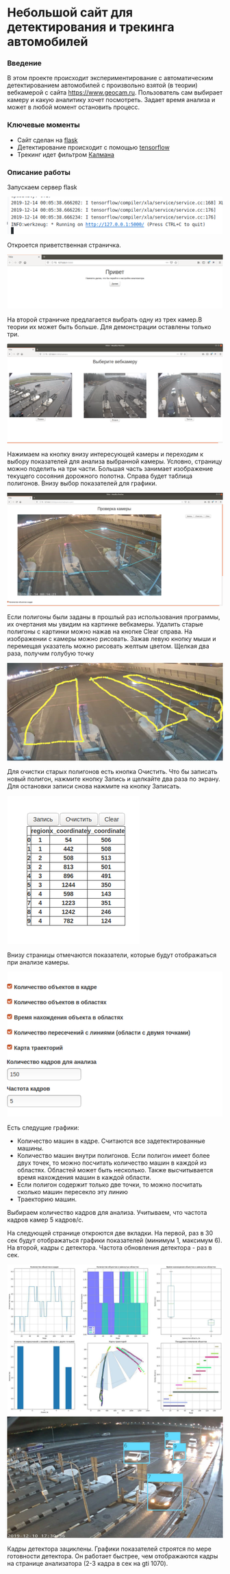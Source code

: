 # Небольшой сайт для детектирования и трекинга автомобилей

### Введение 

В этом проекте происходит экспериментирование с автоматическим детектированием автомобилей с произвольно взятой (в теории) вебкамерой с сайта https://www.geocam.ru. Пользователь сам выбирает камеру и какую аналитику хочет посмотреть. Задает время анализа и может в любой момент остановить процесс.

### Ключевые моменты

* Сайт сделан на <a href = 'https://www.palletsprojects.com/p/flask'>flask</a>
* Детектирование происходит с помощью <a href = 'https://www.tensorflow.org'>tensorflow</a>
* Трекинг идет фильтром <a href ='https://ru.wikipedia.org/wiki/%D0%A4%D0%B8%D0%BB%D1%8C%D1%82%D1%80_%D0%9A%D0%B0%D0%BB%D0%BC%D0%B0%D0%BD%D0%B0'>Калмана</a>

### Описание работы

Запускаем сервер flask

<img src="static/images/visual/рис1.png">

Откроется приветственная страничка. 

<img src="static/images/visual/рис2.png">

На второй страничке предлагается выбрать одну из трех камер.В теории их может быть больше. Для демонстрации оставлены только три.

<img src="static/images/visual/рис3.png">

Нажимаем на кнопку внизу интересующей камеры и переходим к выбору показателей для анализа выбранной камеры. Условно, страницу можно поделить на три части. Большая часть занимает изображение текущего сосояния дорожного полотна. Справа будет таблица полигонов. Внизу выбор показателей для графики.
 
<img src="static/images/visual/рис4.png">

Если полигоны были заданы в прошлый раз использования программы, их очертания мы увидим на картинке вебкамеры. Удалить старые полигоны с картинки можно нажав на кнопке Clear справа.
На изображении с камеры можно рисовать. Зажав левую кнопку мыши и перемещая указатель можно рисовать желтым цветом. Щелкая два раза, получим голубую точку

<img src="static/images/visual/рис5.png">

Для очистки старых полигонов есть кнопка Очистить. Что бы записать новый полигон, нажмите кнопку Запись и щелкайте два раза по экрану. Для остановки записи снова нажмите на кнопку Записать.

<img src="static/images/visual/рис6.png">

Внизу страницы отмечаются показатели, которые будут отображаться при анализе камеры.

<img src="static/images/visual/рис7.png">

Есть следущие графики:
* Количество машин в кадре. Считаются все задетектированные машины.
* Количество машин внутри полигонов. Если полигон имеет более двух точек, то можно посчитать количество машин в каждой из областях. Областей может быть несколько. Также высчитывается время нахождения машин в каждой области. 
* Если полигон содержит только две точки, то можно посчитать сколько машин пересекло эту линию
* Траекторию машин.

Выбираем количество кадров для анализа. Учитываем, что частота кадров камер 5 кадров/с.

На следующей странице откроются две вкладки. На первой, раз в 30 сек будут отображаться графики показателей (минимум 1, максимум 6). На второй, кадры с детектора.
Частота обновления детектора - раз в сек.

<img src="static/images/visual/plot.jpg">
<img src="static/images/visual/70.jpg">

Кадры детектора зациклены. Графики показателей строятся по мере готовности детектора. Он работает быстрее, чем отображаются кадры на странице анализатора (2-3 кадра в сек на gti 1070). 
